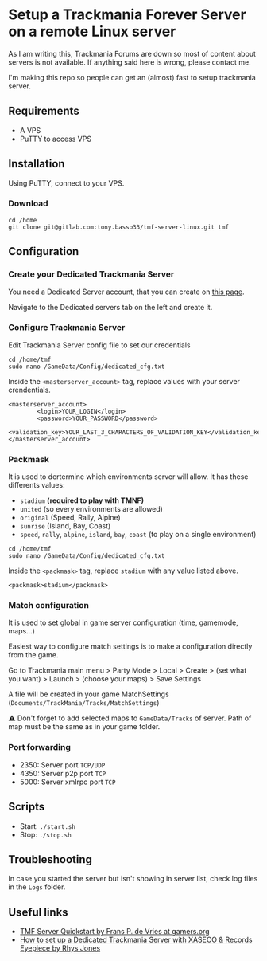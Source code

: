 # Setup a Trackmania Forever Server on a remote Linux server

As I am writing this, Trackmania Forums are down so most of content about servers is not available. If anything said here is wrong, please contact me.

I'm making this repo so people can get an (almost) fast to setup trackmania server.

## Requirements

- A VPS
- PuTTY to access VPS

## Installation

Using PuTTY, connect to your VPS.

### Download 
```
cd /home
git clone git@gitlab.com:tony.basso33/tmf-server-linux.git tmf
```

## Configuration
### Create your Dedicated Trackmania Server

You need a Dedicated Server account, that you can create on [this page](https://player.trackmania.com/ ). 

Navigate to the Dedicated servers tab on the left and create it.

### Configure Trackmania Server 

Edit Trackmania Server config file to set our credentials
```
cd /home/tmf
sudo nano /GameData/Config/dedicated_cfg.txt
```
Inside the `<masterserver_account>` tag, replace values with your server crendentials.
```
<masterserver_account>
		<login>YOUR_LOGIN</login>
		<password>YOUR_PASSWORD</password>
		<validation_key>YOUR_LAST_3_CHARACTERS_OF_VALIDATION_KEY</validation_key>
</masterserver_account>
```

### Packmask
It is used to dertermine which environments server will allow. It has these differents values:
- `stadium` **(required to play with TMNF)**
- `united` (so every environments are allowed)
- `original` (Speed, Rally, Alpine)
- `sunrise` (Island, Bay, Coast)
- `speed`, `rally`, `alpine`, `island`, `bay`, `coast` (to play on a single environment)
```
cd /home/tmf
sudo nano /GameData/Config/dedicated_cfg.txt
```

Inside the `<packmask>` tag, replace `stadium` with any value listed above.
```
<packmask>stadium</packmask>
```

### Match configuration
It is used to set global in game server configuration (time, gamemode, maps...)

Easiest way to configure match settings is to make a configuration directly from the game.

Go to Trackmania main menu > Party Mode > Local > Create > (set what you want) > Launch > (choose your maps) > Save Settings

A file will be created in your game MatchSettings (`Documents/TrackMania/Tracks/MatchSettings`)


⚠️ Don't forget to add selected maps to `GameData/Tracks` of server. Path of map must be the same as in your game folder.

### Port forwarding

- 2350: Server port `TCP/UDP`
- 4350: Server p2p port `TCP`
- 5000: Server xmlrpc port `TCP`

## Scripts
- Start: `./start.sh`
- Stop: `./stop.sh`

## Troubleshooting
In case you started the server but isn't showing in server list, check log files in the `Logs` folder.

## Useful links

- [TMF Server Quickstart by Frans P. de Vries at gamers.org](https://www.gamers.org/tmf/quickstart.html)
- [How to set up a Dedicated Trackmania Server with XASECO & Records Eyepiece by Rhys Jones](https://medium.com/@Jonese1234/how-to-set-up-a-dedicated-trackmania-server-with-xaseco-records-eyepiece-d8a44dbf528e)
